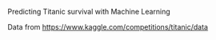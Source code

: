 Predicting Titanic survival with Machine Learning 

Data from https://www.kaggle.com/competitions/titanic/data
